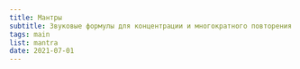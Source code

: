 ```yaml
---
title: Мантры
subtitle: Звуковые формулы для концентрации и многократного повторения (джапа)
tags: main
list: mantra
date: 2021-07-01
---
```



